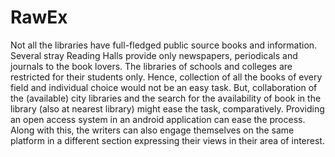 # RawEx
Not all the libraries have full-fledged public source books and information. Several stray Reading Halls provide only newspapers, periodicals and journals to the book lovers. The libraries of schools and colleges are restricted for their students only. Hence, collection of all the books of every field and individual choice would not be an easy task. But, collaboration of the (available) city libraries and the search for the availability of book in the library (also at nearest library) might ease the task, comparatively. Providing an open access system in an android application can ease the process. Along with this, the writers can also engage themselves on the same platform in a different section expressing their views in their area of interest. 
